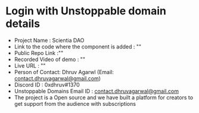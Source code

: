 # Login with Unstoppable domain details

- Project Name : Scientia DAO
- Link to the code where the component is added : ""
- Public Repo Link :""
- Recorded Video of demo : ""
- Live URL : ""
- Person of Contact: Dhruv Agarwl (Email: contact.dhruvagarwal@gmail.com)
- Discord ID : 0xdhruv#1370
- Unstoppable Domains Email ID : contact.dhruvagarwal@gmail.com
- The project is a Open source and we have built a platform for creators to get support from the audience with subscriptions
